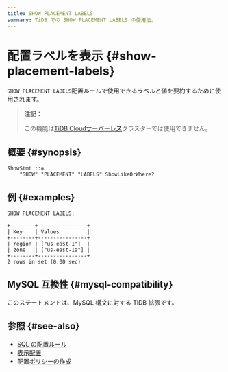 ```yaml
---
title: SHOW PLACEMENT LABELS
summary: TiDB での SHOW PLACEMENT LABELS の使用法。
---
```


# 配置ラベルを表示 {#show-placement-labels}

`SHOW PLACEMENT LABELS`配置ルールで使用できるラベルと値を要約するために使用されます。

> **注記：**
>
> この機能は[TiDB Cloudサーバーレス](https://docs.pingcap.com/tidbcloud/select-cluster-tier#tidb-cloud-serverless)クラスターでは使用できません。

## 概要 {#synopsis}

```ebnf+diagram
ShowStmt ::=
    "SHOW" "PLACEMENT" "LABELS" ShowLikeOrWhere?
```

## 例 {#examples}

```sql
SHOW PLACEMENT LABELS;
```

    +--------+----------------+
    | Key    | Values         |
    +--------+----------------+
    | region | ["us-east-1"]  |
    | zone   | ["us-east-1a"] |
    +--------+----------------+
    2 rows in set (0.00 sec)

## MySQL 互換性 {#mysql-compatibility}

このステートメントは、MySQL 構文に対する TiDB 拡張です。

## 参照 {#see-also}

-   [SQL の配置ルール](/placement-rules-in-sql.md)
-   [表示配置](/sql-statements/sql-statement-show-placement.md)
-   [配置ポリシーの作成](/sql-statements/sql-statement-create-placement-policy.md)
